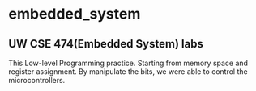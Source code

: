 # embedded_system
## UW CSE 474(Embedded System) labs
This Low-level Programming practice. Starting from 
memory space and register assignment.
By manipulate the bits, we were able to control the microcontrollers.
